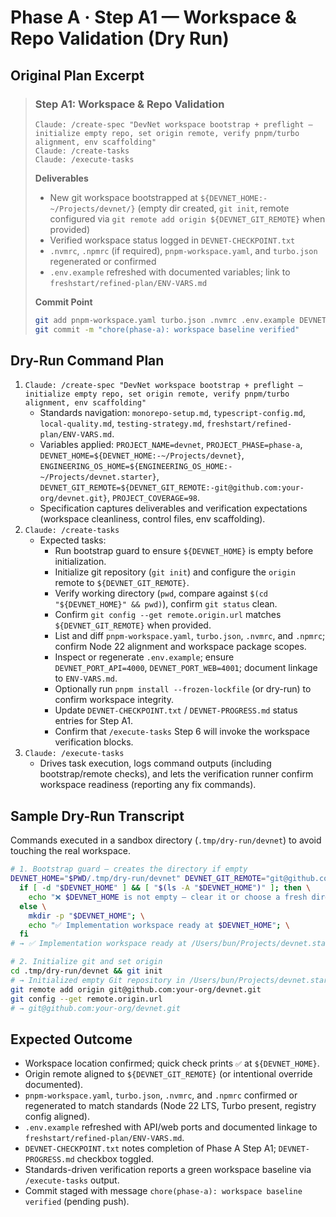 # Phase A · Step A1 — Workspace & Repo Validation (Dry Run)

## Original Plan Excerpt

> ### Step A1: Workspace & Repo Validation
> ```claude
> Claude: /create-spec "DevNet workspace bootstrap + preflight — initialize empty repo, set origin remote, verify pnpm/turbo alignment, env scaffolding"
> Claude: /create-tasks
> Claude: /execute-tasks
> ```
>
> **Deliverables**
> - New git workspace bootstrapped at `${DEVNET_HOME:-~/Projects/devnet/}` (empty dir created, `git init`, remote configured via `git remote add origin ${DEVNET_GIT_REMOTE}` when provided)
> - Verified workspace status logged in `DEVNET-CHECKPOINT.txt`
> - `.nvmrc`, `.npmrc` (if required), `pnpm-workspace.yaml`, and `turbo.json` regenerated or confirmed
> - `.env.example` refreshed with documented variables; link to `freshstart/refined-plan/ENV-VARS.md`
>
> **Commit Point**
> ```bash
> git add pnpm-workspace.yaml turbo.json .nvmrc .env.example DEVNET-CHECKPOINT.txt DEVNET-PROGRESS.md
> git commit -m "chore(phase-a): workspace baseline verified"
> ```

## Dry-Run Command Plan

1. `Claude: /create-spec "DevNet workspace bootstrap + preflight — initialize empty repo, set origin remote, verify pnpm/turbo alignment, env scaffolding"`
   - Standards navigation: `monorepo-setup.md`, `typescript-config.md`, `local-quality.md`, `testing-strategy.md`, `freshstart/refined-plan/ENV-VARS.md`.
   - Variables applied: `PROJECT_NAME=devnet`, `PROJECT_PHASE=phase-a`, `DEVNET_HOME=${DEVNET_HOME:-~/Projects/devnet}`, `ENGINEERING_OS_HOME=${ENGINEERING_OS_HOME:-~/Projects/devnet.starter}`, `DEVNET_GIT_REMOTE=${DEVNET_GIT_REMOTE:-git@github.com:your-org/devnet.git}`, `PROJECT_COVERAGE=98`.
   - Specification captures deliverables and verification expectations (workspace cleanliness, control files, env scaffolding).
2. `Claude: /create-tasks`
   - Expected tasks:
     - Run bootstrap guard to ensure ``${DEVNET_HOME}`` is empty before initialization.
     - Initialize git repository (`git init`) and configure the `origin` remote to ``${DEVNET_GIT_REMOTE}``.
     - Verify working directory (`pwd`, compare against `$(cd "${DEVNET_HOME}" && pwd)`), confirm `git status` clean.
     - Confirm `git config --get remote.origin.url` matches ``${DEVNET_GIT_REMOTE}`` when provided.
     - List and diff `pnpm-workspace.yaml`, `turbo.json`, `.nvmrc`, and `.npmrc`; confirm Node 22 alignment and workspace package scopes.
     - Inspect or regenerate `.env.example`; ensure `DEVNET_PORT_API=4000`, `DEVNET_PORT_WEB=4001`; document linkage to `ENV-VARS.md`.
     - Optionally run `pnpm install --frozen-lockfile` (or dry-run) to confirm workspace integrity.
     - Update `DEVNET-CHECKPOINT.txt` / `DEVNET-PROGRESS.md` status entries for Step A1.
     - Confirm that `/execute-tasks` Step 6 will invoke the workspace verification blocks.
3. `Claude: /execute-tasks`
   - Drives task execution, logs command outputs (including bootstrap/remote checks), and lets the verification runner confirm workspace readiness (reporting any fix commands).

## Sample Dry-Run Transcript

Commands executed in a sandbox directory (`.tmp/dry-run/devnet`) to avoid touching the real workspace.

```bash
# 1. Bootstrap guard — creates the directory if empty
DEVNET_HOME="$PWD/.tmp/dry-run/devnet" DEVNET_GIT_REMOTE="git@github.com:your-org/devnet.git" \
  if [ -d "$DEVNET_HOME" ] && [ "$(ls -A "$DEVNET_HOME")" ]; then \
    echo "❌ $DEVNET_HOME is not empty — clear it or choose a fresh directory"; \
  else \
    mkdir -p "$DEVNET_HOME"; \
    echo "✅ Implementation workspace ready at $DEVNET_HOME"; \
  fi
# → ✅ Implementation workspace ready at /Users/bun/Projects/devnet.starter/.tmp/dry-run/devnet

# 2. Initialize git and set origin
cd .tmp/dry-run/devnet && git init
# → Initialized empty Git repository in /Users/bun/Projects/devnet.starter/.tmp/dry-run/devnet/.git/
git remote add origin git@github.com:your-org/devnet.git
git config --get remote.origin.url
# → git@github.com:your-org/devnet.git
```

## Expected Outcome

- Workspace location confirmed; quick check prints `✅` at `${DEVNET_HOME}`.
- Origin remote aligned to `${DEVNET_GIT_REMOTE}` (or intentional override documented).
- `pnpm-workspace.yaml`, `turbo.json`, `.nvmrc`, and `.npmrc` confirmed or regenerated to match standards (Node 22 LTS, Turbo present, registry config aligned).
- `.env.example` refreshed with API/web ports and documented linkage to `freshstart/refined-plan/ENV-VARS.md`.
- `DEVNET-CHECKPOINT.txt` notes completion of Phase A Step A1; `DEVNET-PROGRESS.md` checkbox toggled.
- Standards-driven verification reports a green workspace baseline via `/execute-tasks` output.
- Commit staged with message `chore(phase-a): workspace baseline verified` (pending push).

